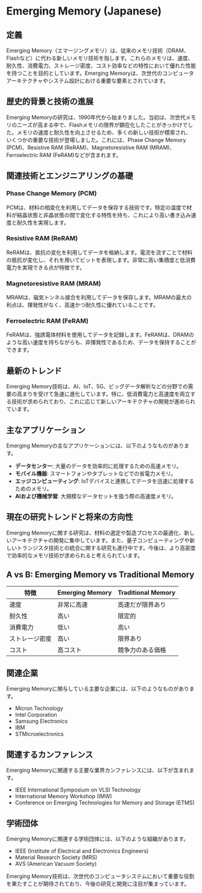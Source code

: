 # Emerging Memory (Japanese)

## 定義

Emerging Memory（エマージングメモリ）は、従来のメモリ技術（DRAM、Flashなど）に代わる新しいメモリ技術を指します。これらのメモリは、速度、耐久性、消費電力、ストレージ密度、コスト効率などの特性において優れた性能を持つことを目的としています。Emerging Memoryは、次世代のコンピュータアーキテクチャやシステム設計における重要な要素とされています。

## 歴史的背景と技術の進展

Emerging Memoryの研究は、1990年代から始まりました。当初は、次世代メモリのニーズが高まる中で、Flashメモリの限界が顕在化したことがきっかけでした。メモリの速度と耐久性を向上させるため、多くの新しい技術が模索され、いくつかの重要な技術が登場しました。これには、Phase Change Memory (PCM)、Resistive RAM (ReRAM)、Magnetoresistive RAM (MRAM)、Ferroelectric RAM (FeRAM)などが含まれます。

## 関連技術とエンジニアリングの基礎

### Phase Change Memory (PCM)

PCMは、材料の相変化を利用してデータを保存する技術です。特定の温度で材料が結晶状態と非晶状態の間で変化する特性を持ち、これにより高い書き込み速度と耐久性を実現します。

### Resistive RAM (ReRAM)

ReRAMは、抵抗の変化を利用してデータを格納します。電流を流すことで材料の抵抗が変化し、それを用いてビットを表現します。非常に高い集積度と低消費電力を実現できる点が特徴です。

### Magnetoresistive RAM (MRAM)

MRAMは、磁気トンネル接合を利用してデータを保存します。MRAMの最大の利点は、揮発性がなく、高速かつ耐久性に優れていることです。

### Ferroelectric RAM (FeRAM)

FeRAMは、強誘電体材料を使用してデータを記録します。FeRAMは、DRAMのような高い速度を持ちながらも、非揮発性であるため、データを保持することができます。

## 最新のトレンド

Emerging Memory技術は、AI、IoT、5G、ビッグデータ解析などの分野での需要の高まりを受けて急速に進化しています。特に、低消費電力と高速度を両立する技術が求められており、これに応じて新しいアーキテクチャの開発が進められています。

## 主なアプリケーション

Emerging Memoryの主なアプリケーションには、以下のようなものがあります。

- **データセンター**: 大量のデータを効率的に処理するための高速メモリ。
- **モバイル機器**: スマートフォンやタブレットなどでの省電力メモリ。
- **エッジコンピューティング**: IoTデバイスと連携してデータを迅速に処理するためのメモリ。
- **AIおよび機械学習**: 大規模なデータセットを扱う際の高速度メモリ。

## 現在の研究トレンドと将来の方向性

Emerging Memoryに関する研究は、材料の選定や製造プロセスの最適化、新しいアーキテクチャの開発に集中しています。また、量子コンピューティングや新しいトランジスタ技術との統合に関する研究も進行中です。今後は、より高密度で効率的なメモリ技術が求められると考えられています。

## A vs B: Emerging Memory vs Traditional Memory

| 特徴 | Emerging Memory | Traditional Memory |
|------|----------------|--------------------|
| 速度 | 非常に高速 | 高速だが限界あり |
| 耐久性 | 高い | 限定的 |
| 消費電力 | 低い | 高い |
| ストレージ密度 | 高い | 限界あり |
| コスト | 高コスト | 競争力のある価格 |

## 関連企業

Emerging Memoryに関与している主要な企業には、以下のようなものがあります。

- Micron Technology
- Intel Corporation
- Samsung Electronics
- IBM
- STMicroelectronics

## 関連するカンファレンス

Emerging Memoryに関連する主要な業界カンファレンスには、以下が含まれます。

- IEEE International Symposium on VLSI Technology
- International Memory Workshop (IMW)
- Conference on Emerging Technologies for Memory and Storage (ETMS)

## 学術団体

Emerging Memoryに関連する学術団体には、以下のような組織があります。

- IEEE (Institute of Electrical and Electronics Engineers)
- Material Research Society (MRS)
- AVS (American Vacuum Society)

Emerging Memory技術は、次世代のコンピュータシステムにおいて重要な役割を果たすことが期待されており、今後の研究と開発に注目が集まっています。